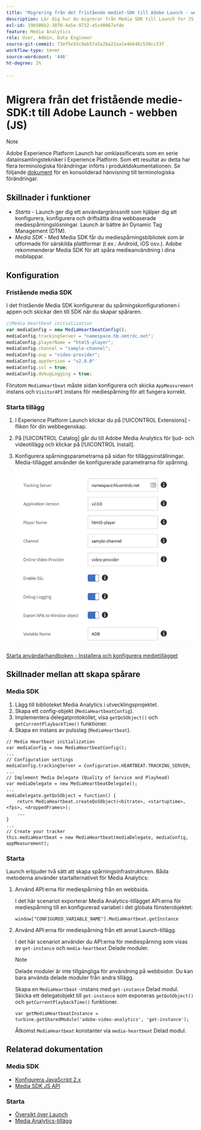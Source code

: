 ```yaml
---
title: "Migrering från det fristående mediet-SDK till Adobe Launch - webben (JS)"
description: Lär dig hur du migrerar från Media SDK till Launch for JS.
exl-id: 19b506b2-3070-4a5e-9732-a5cd0867afde
feature: Media Analytics
role: User, Admin, Data Engineer
source-git-commit: 73ef5e55c9ab57a5a2ba22aa1e4b646c530cc53f
workflow-type: tm+mt
source-wordcount: '446'
ht-degree: 2%

---
```


# Migrera från det fristående medie-SDK:t till Adobe Launch - webben (JS)

>[!NOTE]
>Adobe Experience Platform Launch har omklassificerats som en serie datainsamlingstekniker i Experience Platform. Som ett resultat av detta har flera terminologiska förändringar införts i produktdokumentationen. Se följande [dokument](https://experienceleague.adobe.com/docs/experience-platform/tags/term-updates.html?lang=en) för en konsoliderad hänvisning till terminologiska förändringar.

## Skillnader i funktioner

* *Starta* - Launch ger dig ett användargränssnitt som hjälper dig att konfigurera, konfigurera och driftsätta dina webbaserade mediespårningslösningar. Launch är bättre än Dynamic Tag Management (DTM).
* *Media SDK* - Med Media SDK får du mediespårningsbibliotek som är utformade för särskilda plattformar (t.ex.: Android, iOS osv.). Adobe rekommenderar Media SDK för att spåra medieanvändning i dina mobilappar.

## Konfiguration

### Fristående media SDK

I det fristående Media SDK konfigurerar du spårningskonfigurationen i appen och skickar den till SDK när du skapar spåraren.

```javascript
//Media Heartbeat initialization
var mediaConfig = new MediaHeartbeatConfig();
mediaConfig.trackingServer = "namespace.hb.omtrdc.net";
mediaConfig.playerName = "html5-player";
mediaConfig.channel = "sample-channel";
mediaConfig.ovp = "video-provider";
mediaConfig.appVersion = "v2.0.0"
mediaConfig.ssl = true;
mediaConfig.debugLogging = true;
```

Förutom `MediaHeartbeat` måste sidan konfigurera och skicka `AppMeasurement` instans och `VisitorAPI` instans för mediespårning för att fungera korrekt.

### Starta tillägg

1. I Experience Platform Launch klickar du på [!UICONTROL Extensions] -fliken för din webbegenskap.
1. På [!UICONTROL Catalog] går du till Adobe Media Analytics för ljud- och videotillägg och klickar på [!UICONTROL Install].
1. Konfigurera spårningsparametrarna på sidan för tilläggsinställningar.
Media-tillägget använder de konfigurerade parametrarna för spårning.

   ![](assets/launch_config_js.png)

[Starta användarhandboken - Installera och konfigurera medietillägget](https://experienceleague.adobe.com/docs/experience-platform/tags/extensions/adobe/media-analytics/overview.html#install-and-configure-the-ma-extension)

## Skillnader mellan att skapa spårare

### Media SDK

1. Lägg till biblioteket Media Analytics i utvecklingsprojektet.
1. Skapa ett config-objekt (`MediaHeartbeatConfig`).
1. Implementera delegatprotokollet, visa `getQoSObject()` och `getCurrentPlaybackTime()` funktioner.
1. Skapa en instans av pulsslag (`MediaHeartbeat`).

```
// Media Heartbeat initialization
var mediaConfig = new MediaHeartbeatConfig();
...
// Configuration settings
mediaConfig.trackingServer = Configuration.HEARTBEAT.TRACKING_SERVER;
...
// Implement Media Delegate (Quality of Service and Playhead)
var mediaDelegate = new MediaHeartbeatDelegate();
...
mediaDelegate.getQoSObject = function() {
    return MediaHeartbeat.createQoSObject(<bitrate>, <startuptime>, <fps>, <droppedFrames>);
    ...
}
...
// Create your tracker
this.mediaHeartbeat = new MediaHeartbeat(mediaDelegate, mediaConfig, appMeasurement);
```

### Starta

Launch erbjuder två sätt att skapa spårningsinfrastrukturen. Båda metoderna använder startalternativet för Media Analytics:

1. Använd API:erna för mediespårning från en webbsida.

   I det här scenariot exporterar Media Analytics-tillägget API:erna för mediespårning till en konfigurerad variabel i det globala fönsterobjektet:

   ```
   window["CONFIGURED_VARIABLE_NAME"].MediaHeartbeat.getInstance
   ```

1. Använd API:erna för mediespårning från ett annat Launch-tillägg.

   I det här scenariot använder du API:erna för mediespårning som visas av `get-instance` och `media-heartbeat` Delade moduler.

   >[!NOTE]
   >
   >Delade moduler är inte tillgängliga för användning på webbsidor. Du kan bara använda delade moduler från andra tillägg.

   Skapa en `MediaHeartbeat` -instans med `get-instance` Delad modul.
Skicka ett delegatobjekt till `get-instance` som exponeras `getQoSObject()` och `getCurrentPlaybackTime()` funktioner.

   ```
   var getMediaHeartbeatInstance =
   turbine.getSharedModule('adobe-video-analytics', 'get-instance');
   ```

   Åtkomst `MediaHeartbeat` konstanter via `media-heartbeat` Delad modul.

## Relaterad dokumentation

### Media SDK

* [Konfigurera JavaScript 2.x](/help/legacy/media-sdk/setup/setup-javascript/set-up-js-2.md)
* [Media SDK JS API](https://adobe-marketing-cloud.github.io/media-sdks/reference/javascript/MediaHeartbeat.html)

### Starta

* [Översikt över Launch](https://experienceleague.adobe.com/docs/experience-platform/tags/home.html)
* [Media Analytics-tillägg](https://experienceleague.adobe.com/docs/experience-platform/tags/extensions/adobe/media-analytics/overview.html)
